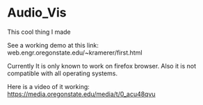# Audio_Vis
This cool thing I made

See a working demo at this link: 
web.engr.oregonstate.edu/~kramerer/first.html

Currently It is only known to work on firefox browser. Also it is not compatible with all operating systems.

Here is a video of it working:
https://media.oregonstate.edu/media/t/0_acu48qvu
